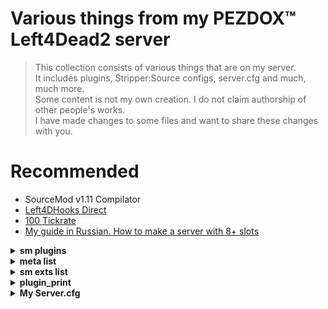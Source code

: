 # Various things from my PEZDOX™ Left4Dead2 server

> This collection consists of various things that are on my server.  
> It includes plugins, Stripper:Source configs, server.cfg and much, much more.  
> Some content is not my own creation. I do not claim authorship of other people's works.  
> I have made changes to some files and want to share these changes with you.  

# Recommended
* SourceMod v1.11 Compilator
* [Left4DHooks Direct](https://forums.alliedmods.net/showthread.php?t=321696)
* [100 Tickrate](https://github.com/accelerator74/Tickrate-Enabler)
* [My guide in Russian. How to make a server with 8+ slots](https://forum.myarena.ru/index.php?/topic/47821-statia-kak-sdelat-server-na-8-slotov/)

<details><summary><b>sm plugins</b></summary>

  [SM] Listing 89 plugins:  
  01 "Lightweight Spectating" (1.2.2) by Visor, HarryPotter  
  02 "Spectator stays spectator" (1.0) by Die Teetasse  
  03 "l4d2 specating cheat" (2.8-2023/6/19) by Harry Potter  
  04 "SpecLister" (4.0) by pa4H  
  05 "Chat Override" (0.1) by SPOONMAN  
  06 "[L4D2] Spitter Projectile Creator" (1.2) by SilverShot  
  07 "Survivor Bot Takeover" (0.8) by Mikko Andersson (muukis)  
  08 "Whe" (1.0) by pa4H  
  09 "FunCmds" (1.0) by pa4H  
  10 "[pa4H]Help" (1.0) by pa4H  
  11 "!kill & !afk & !jointeam" (1.0) by pa4H  
  12 "Server cmds" (1.0) by pa4H  
  13 "TeamSwitcher" (1.0) by pa4H  
  14 "Admin See All chat" (0.3) by Bacardi  
  15 "Connection Time Player" (1.0.0) by AlmazON  
  16 "AntiBunny" (1.0) by pa4H  
  17 "cl_allowdownload Checker" (2.0) by pa4H  
  18 "MVP" (1.0) by pa4H  
  19 "SimpleAdv" (1.0) by pa4H, Tsunami  
  20 "Welcome Message" by pa4H  
  21 "Auto Bunnyhop" (1.2) by PCI Gaming Team  
  22 "L4D2 weapon csgo reload" (2.3) by Harry Potter  
  23 "Dynamic Ghost Respawn Time" (1.0) by Xx_Faxe_xX  
  24 "[L4D & 2] Freely Round End" (1.0) by Forgetest  
  25 "[L4D & L4D2] Gear Transfer" (2.21) by SilverShot  
  26 "L4D Ghost Fly" (1.1.1) by Madcap  
  27 "[L4D2] Gift Rewards" (1.7) by SilverShot  
  28 "[L4D & L4D2] God Frames Patch" (1.7) by SilverShot  
  29 "[L4D2] Fix Jockey Hitbox" (2.1) by Forgetest  
  30 "Melee In The Saferoom" (3.1.0) by $atanic $pirit, N3wton  
  31 "L4D2 Bash Kills" (1.0) by Jahze  
  32 "[L4D2] Poof" (1.35) by blackalegator  
  33 "PounceUncap" (2.0) by n0limit, ProdigySim  
  34 "[L4D & L4D2] Reverse Friendly-Fire" (2.8.2) by Mystic Spiral, pa4H  
  35 "[L4D2] Shove Direction Fix" by BHaType  
  36 "AFK Manager" (4.3.0) by Rothgar  
  37 "Round All Talk" (1.1) by Mr. Zero  
  38 "[L4D & L4D2] First Map - Skip Intro Cutscenes" (1.11) by SilverShot  
  39 "DBLogger" (2.0) by pa4H  
  40 "FakeAdminPing" (1.0) by pa4H  
  41 "HighPingKicker" (1.0) by pa4H  
  42 "New Vote System" (240624) by pa4H  
  43 "PointInNick" (1.0) by pa4H  
  44 "ProStats" (3.0) by pa4H  
  45 "[L4D & L4D2] Dissolve Infected" (1.15) by SilverShot  
  46 "L4D2 Godframes Color (Default timings)" (0.1.2) by Tabun  
  47 "[L4D2]Survivor_Legs_Restore" (1.6.0) by Lux  
  48 "L4D2 Tank Hittable Glow" (2.7) by Harry Potter, Sir, A1m`, Derpduck  
  49 "[pa4H]Chotko_V_Jban" (1.0) by pa4H  
  50 "Kegly" (1.0) by pa4H  
  51 "ListSpeakers" (4.0) by Aceleracion, Emilio3, pa4H  
  52 "UltraSound" (1.0) by pa4H  
  53 "l4d2_changelevel" (1.2.1) by Lux  
  54 "[L4D & L4D2] Mission and Weapons - Info Editor" (1.25) by SilverShot  
  55 "[L4D & L4D2] Left 4 DHooks Direct" (1.142) by SilverShot  
  56 "[Lilac] Little Anti-Cheat" (1.7.4) by J_Tanzanite  
  57 "[ANY] Restart Empty Server (or Map)" (2.6) by Alex Dragokas  
  58 "Skill Detection (skeets, crowns, levels)" (1.0) by Tabun  
  59 "L4D2 Hittable Control" (0.4) by Stabby, Visor  
  60 "L4D 1/2 Remove Lobby Reservation" (2.0.8) by Downtown1, Anime4000, sorallll, HatsuneImagine  
  61 "[L4D2 & CS:GO & NMRiH] VScript File Replacer" (1.17) by SilverShot  
  62 "[L4D & L4D2] Tank Pass" (2.5) by Scratchy [Laika] & raziEiL [disawar1]  
  63 "Round Start Bot Stop" (1.8) by EHG  
  64 "L4D(2) Tank Rock Lag Compensation" (1.14) by Luckylockm,HarryPotter,Silvers  
  65 "Tank Damage Announce" (2.0) by Griffin, Blade, pa4H  
  66 "[L4D1 & L4D2] Tank Rock Ignition" (1.1.0) by Mart  
  67 "[L4D2] Unlock Finales" (1.0.3) by Mart  
  68 "Tank Attack Control" (1.0) by vintik, CanadaRox, Jacob, Visor, pa4H  
  69 "AntiMapFixes" (1.0) by pa4H  
  70 "BonusSystem" (2.0) by pa4H, vintik  
  71 "MapVoter" (2.1) by pa4H  
  72 "SetItemsCount" (2.1) by pa4H, Crimson_Fox  
  73 "Tank&Witch on every map and !boss" (220224) by pa4H  
  74 "TankHP" (2.0) by pa4H  
  75 "VoteBoss" (1.0) by pa4H  
  76 "WitchDamageAnnounce" (1.0) by pa4H  
  77 "WitchSit" (1.0) by pa4H  
  78 "SimpleInfectedSelect" (1.0) by pa4H, XBetaAlpha  
  79 "VIP-System" (1.0) by pa4H  
  80 "[L4D & L4D2] Flashlight Package" (2.28) by SilverShot  
  81 "[L4D & L4D2] Hats" (1.49) by SilverShot  
  82 "Survivor Bot Select" (1.0) by Merudo  
  83 "Admin File Reader" (1.10.0.6528) by AlliedModders LLC  
  84 "Admin Menu" (1.10.0.6528) by AlliedModders LLC  
  85 "Basic Comm Control" (1.10.0.6528) by AlliedModders LLC  
  86 "Basic Commands" (1.10.0.6528) by AlliedModders LLC  
  87 "Fun Commands" (1.10.0.6528) by AlliedModders LLC  
  88 "Player Commands" (1.10.0.6528) by AlliedModders LLC  
  89 "WhoBecomeTank" (1.0) by pa4H  
	
</details>

<details><summary><b>meta list</b></summary>

  Listing 8 plugins:  
  [01] L4DToolZ (2.0.1) by Accelerator, Ivailosp  
  [02] Pounce Damage Uncap (1.1.0.0-1) by Michael "ProdigySim" Busby, $atanic $pirit  
  [03] SourceMod (1.11.0.6968) by AlliedModders LLC  
  [04] Stripper (1.2.2) by BAILOPAN  
  [05] Actions (3.7.6) by BHaType  
  [06] SDK Tools (1.11.0.6968) by AlliedModders LLC  
  [07] SDK Hooks (1.11.0.6968) by AlliedModders LLC  
  [08] DHooks (1.11.0.6968) by AlliedModders LLC  
	
</details>

<details><summary><b>sm exts list</b></summary>

  [SM] Displaying 13 extensions:  
[01] Actions (3.7.6): Nextbot action tree manager  
[02] Console Cleaner (1.3.0): Console warning suppressor  
[03] SDK Tools (1.11.0.6968): Source SDK Tools  
[04] BinTools (1.11.0.6968): Low-level C/C++ Calling API  
[05] SDK Hooks (1.11.0.6968): Source SDK Hooks  
[06] Client Preferences (1.11.0.6968): Saves client preference settings  
[07] SQLite (1.11.0.6968): SQLite Driver  
[08] DHooks (1.11.0.6968): Dynamic Hooks  
[09] GeoIP (1.11.0.6968): Geographical IP information  
[10] REST in Pawn (1.3.1): Provides HTTP and JSON natives for plugins  
[11] Regex (1.11.0.6968): Provides regex natives for plugins  
[12] Top Menus (1.11.0.6968): Creates sorted nested menus  
[13] MySQL-DBI (1.11.0.6968): MySQL driver implementation for DBI  
	
</details>

<details><summary><b>plugin_print</b></summary>

  Loaded plugins:  
---------------------  
0:	"Metamod:Source 1.11.0-dev+1155"  
1:	"Tickrate_Enabler 1.5, ProdigySim"  
---------------------
	
</details>

<details><summary><b>My Server.cfg</b></summary>
```C++
  hostname "PEZDOX | Versus #1" 

//mp_roundlimit 5 // Пять раундов в сборе. Тут не работает

// Server //
sv_lan 0
sv_allow_lobby_connect_only 1  // САМЫЙ ВАЖНЫЙ КВАР
motd_enabled 0 

sm_cvar sv_visiblemaxplayers 10
sm_cvar sv_maxplayers 24
sm_cvar sv_force_unreserved 0

sm_cvar sv_gametypes "versus"
sm_cvar mp_gamemode "versus"
sm_cvar lock_gamemode "versus"
sm_cvar sv_tags "versus, pezdox"
sm_cvar sv_search_key "versus, pezdox"
sv_region 3
sv_steamgroup_exclusive 0

sm_cvar vs_max_team_switches 5	  	  // Возможность 5 раз менять команду
sm_cvar sb_all_bot_game 1		 	  // Чтоб игра не завершалась когда в команде нет игроков
sm_cvar allow_all_bot_survivor_team 1 // Чтоб игра не завершалась когда в команде нет игроков
bot_join_after_player 0

// SYNXRA //
sm_cvar nb_update_frequency 0
sm_cvar sv_minrate 100000
sm_cvar sv_maxrate 100000
sm_cvar sv_minupdaterate 100
sm_cvar sv_maxupdaterate 100
sm_cvar sv_mincmdrate 100
sm_cvar sv_maxcmdrate 100
sm_cvar sv_client_min_interp_ratio 0
sm_cvar sv_client_max_interp_ratio 0
sm_cvar fps_max 0
sm_cvar sv_client_predict 1
sm_cvar sv_unlag 1
sm_cvar sv_maxunlag 0.5
sm_cvar net_maxcleartime 0.001
sm_cvar net_splitrate 2
sm_cvar net_splitpacket_maxrate 100000
mat_queue_mode 2

// Infected //
sm_cvar z_witch_damage_per_kill_hit 60
sm_cvar tongue_choke_damage_amount 7
sm_cvar z_jockey_ride_damage 3
sm_cvar z_door_pound_damage 160
//sm_cvar boomer_pz_claw_dmg 10
//sm_cvar hunter_pz_claw_dmg 10
//sm_cvar jockey_pz_claw_dmg  10
//sm_cvar smoker_pz_claw_dmg 10
//sm_cvar spitter_pz_claw_dmg 10

// Патроны //
sm_cvar ammo_shotgun_max "80"
sm_cvar ammo_smg_max "750"
sm_cvar ammo_sniperrifle_max "60"


// Logs //
sv_rcon_banpenalty 0
sv_rcon_maxfailures 1
sv_rcon_minfailures 1
sv_rcon_minfailuretime 0
log on
sv_rcon_log 1
sv_logbans 1
sv_logecho 1
sv_logfile 1
sv_log_onefile 0
mp_logdetail 3
exec banned_ip.cfg
exec banned_user.cfg
writeid
writeip

// FastDL //
sv_pure 0
sv_consistency 0
sv_downloadurl "http://pa4h.ru/!l4d2"
sv_allowdownload 0
sv_allowupload 0

// Commons //
sm_cvar z_common_limit "20" // Общее население
sm_cvar z_mob_spawn_max_size "25" // Максимальное сколько прибежит в волне
sm_cvar z_mob_spawn_min_size "10" // Минимальное сколько прибежит в волне
sm_cvar z_mega_mob_size "40" // При паническом событии.

// TANK or WITCH//
sm_cvar sv_force_time_of_day 0 // Сидячая Вича на всех картах
sm_cvar z_frustration_lifetime 60 // Контроль Танка
sm_cvar l4d_tank_pass_count 100
sm_cvar z_tank_health 5500 // 8250 ХП
sm_cvar z_tank_damage_slow_min_range 0
sm_cvar z_tank_damage_slow_max_range 100
sm_cvar tank_stuck_time_suicide "999"
sm_cvar z_witch_burn_time "25"
sm_cvar tank_burn_duration "100"

// Delays //
sm_cvar decalfrequency 1.0 // Задержка спрея
sm_cvar sv_vote_kick_ban_duration 1 // Сколько секунд будет длится бан после кика

sm_cvar sv_pz_endgame_vote_period 20 
sm_cvar sv_pz_endgame_vote_post_period 20
sm_cvar scavenge_round_setup_time 15
sm_cvar scavenge_round_restart_delay 1
//sm_cvar scavenge_match_finished_delay 1
sm_cvar scavenge_round_restart_delay_tied 1
sm_cvar versus_round_restarttimer 5 // Время подсчета очков versus

exec bots.cfg
exec secure.cfg
```	
</details>

# Contact with me
* [Telegram](https://t.me/pa4H232)  
* [Steam](https://https://steamcommunity.com/id/pa4h1337/)  
* [VK.com](https://vk.com/pa4h1337)  
* [Discord](https://discord.gg/3zzud2jbRC)  
* [My website](https://pa4h.ru)  
